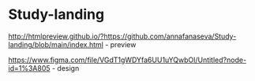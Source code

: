 # Study-landing

http://htmlpreview.github.io/?https://github.com/annafanaseva/Study-landing/blob/main/index.html - preview

https://www.figma.com/file/VGdT1gWDYfa6UU1uYQwbOl/Untitled?node-id=1%3A805 - design
